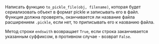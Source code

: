 Написать функцию `to_pickle_file(obj, filename)`, которая будет сериализовать объект в формат pickle и записывать его в файл.  
Функция должна проверять, оканчивается ли название файла расширением `.pickle`, если нет, то приписывать его к названию файла.

Метод строки `endswith` возвращает `True`, если строка заканчивается указанным суффиксом, в противном случае - возврат `False`.
